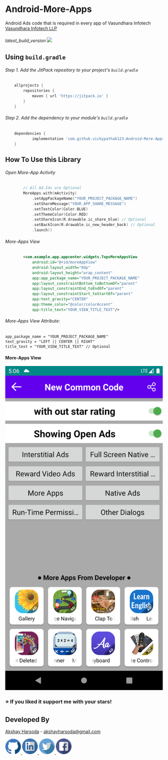 # Android-More-Apps
Android Ads code that is required in every app of Vasundhara Infotech [Vasundhara Infotech LLP](https://vasundharainfotechllp.com)

###### latest_build_version [![](https://jitpack.io/v/vickypathak123/Android-More-Apps.svg)](https://jitpack.io/#vickypathak123/Android-More-Apps)

## Using `build.gradle`
###### Step 1. Add the JitPack repository to your project's `build.gradle`
```groovy
	allprojects {
		repositories {
			maven { url 'https://jitpack.io' }
		}
	}
```

###### Step 2. Add the dependency to your module's `build.gradle`
```groovy
	dependencies {
	        implementation 'com.github.vickypathak123:Android-More-Apps:latest_build_version'
	}
```

## How To Use this Library

###### Open More-App Activity
```kotlin
        // All Ad-Ids are Optional
        MoreApps.with(mActivity)
            .setAppPackageName("YOUR_PROJECT_PACKAGE_NAME")
            .setShareMessage("YOUR_APP_SHARE_MESSAGE")
            .setTextColor(Color.BLUE)
            .setThemeColor(Color.RED)
            .setShareIcon(R.drawable.ic_share_blue) // Optional
            .setBackIcon(R.drawable.ic_new_header_back) // Optional
            .launch()
```

###### More-Apps View
```xml
        <com.example.app.appcenter.widgets.TopsMoreAppsView
            android:id="@+id/moreAppView"
            android:layout_width="0dp"
            android:layout_height="wrap_content"
            app:app_package_name="YOUR_PROJECT_PACKAGE_NAME"
            app:layout_constraintBottom_toBottomOf="parent"
            app:layout_constraintEnd_toEndOf="parent"
            app:layout_constraintStart_toStartOf="parent"
            app:text_gravity="CENTER"
            app:theme_color="@color/colorAccent"
            app:title_text="YOUR_VIEW_TITLE_TEXT"/>
```

###### More-Apps View Attribute:

	app_package_name = "YOUR_PROJECT_PACKAGE_NAME"
	text_gravity = "LEFT || CENTER || RIGHT"
	title_text = "YOUR_VIEW_TITLE_TEXT" // Optional

#### More-Apps View
<img src="https://github.com/vickypathak123/Android-More-Apps/blob/master/screenshots/1.png" height="auto" width="600"/>

### ⭐️ If you liked it support me with your stars!

## Developed By
[Akshay Harsoda](https://github.com/AkshayHarsoda) - [akshayharsoda@gmail.com](https://mail.google.com/mail/u/0/?view=cm&fs=1&to=akshayharsoda@gmail.com&su=https://github.com/vickypathak123/Android-Ads-Helper&body=&bcc=akshayharsoda@gmail.com&tf=1)

  <a href="https://github.com/AkshayHarsoda" rel="nofollow">
  <img alt="Follow me on Google+" 
       height="50" width="50" 
       src="https://github.com/vickypathak123/Android-Ads-Helper/blob/master/social/github.png" 
       style="max-width:100%;">
  </a>

  <a href="" rel="nofollow">
  <img alt="Follow me on LinkedIn" 
       height="50" width="50" 
       src="https://github.com/vickypathak123/Android-Ads-Helper/blob/master/social/linkedin.png" 
       style="max-width:100%;">
  </a>

  <a href="" rel="nofollow">
  <img alt="Follow me on Facebook" 
       height="50" width="50"
       src="https://github.com/vickypathak123/Android-Ads-Helper/blob/master/social/twitter.png" 
       style="max-width:100%;">
  </a>

  <a href="" rel="nofollow">
  <img alt="Follow me on Facebook" 
       height="50" width="50" 
       src="https://github.com/vickypathak123/Android-Ads-Helper/blob/master/social/facebook.png" 
       style="max-width:100%;">
  </a>
